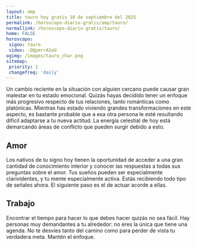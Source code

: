 ```yaml
---
layout: amp
title: tauro hoy gratis 10 de septiembre del 2025 
permalink: /horoscopo-diario-gratis/amp/tauro/
normallink: /horoscopo-diario-gratis/tauro/
home: FALSE
horoscopo:
 signo: tauro
 video: -DQpmrrAIeU
ogimg: /images/tauro_char.png
sitemap:
 priority: 1
 changefreq: 'daily'
---
```



Un cambio reciente en la situación con alguien cercano puede causar gran malestar en tu estado emocional. Quizás hayas decidido tener un enfoque más progresivo respecto de tus relaciones, tanto románticas como platónicas. Mientras has estado viviendo grandes transformaciones en este aspecto, es bastante probable que a esa otra persona le esté resultando difícil adaptarse a tu nueva actitud. La energía celestial de hoy está demarcando áreas de conflicto que pueden surgir debido a esto.

## Amor

Los nativos de tu signo hoy tienen la oportunidad de acceder a una gran cantidad de conocimiento interior y conocer las respuestas a todas sus preguntas sobre el amor. Tus sueños pueden ser especialmente clarividentes, y tu mente especialmente activa. Estás recibiendo todo tipo de señales ahora. El siguiente paso es el de actuar acorde a ellas.

## Trabajo

Encontrar el tiempo para hacer lo que debes hacer quizás no sea fácil. Hay personas muy demandantes a tu alrededor: no eres la única que tiene una agenda. No te desvíes tanto del camino como para perder de vista tu verdadera meta. Mantén el enfoque.